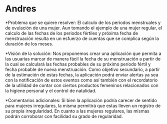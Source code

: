 Andres
=======================

*Problema que se quiere resolver:
El calculo de los periodos menstruales y de ovulación de una mujer.
Aun tomando el ejemplo de una mujer regular, el calculo de las fechas
de los periodos fértiles y próxima fecha de menstruación resulta en un esfuerzo
de cuentas que se complica según la duración de los meses.

*Visión de la solución:
Nos proponemos crear una aplicación que permita a las usuarias marcar de manera fácil la fecha de su menstruación a partir de la cual se calculará las fechas probables de su próximo período fértil y fecha probable de nueva menstruación.
Como objetivo secundario, a partir de la estimación de estas fechas, la aplicación podrá enviar alertas ya sea con la notificación de estos eventos como así también con el recordatorio de la utilidad de contar con ciertos productos femeninos relacionados con la higiene personal y el control de natalidad.


*Comentarios adicionales:
Si bien la aplicación podría carecer de sentido para mujeres irregulares, la misma permitirá que estas lleven un registro de su propia irregularidad.
En cuanto a las mujeres regulares, las mismas podrán corroborar con facilidad su grado de regularidad.
